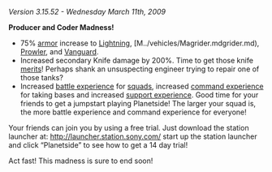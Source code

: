 _Version 3.15.52 - Wednesday March 11th, 2009_

<b>Producer and Coder Madness!</b>

- 75% [armor](../terminology/Vehicle_Armor.md) increase to
  [Lightning](../vehicles/Lightning.md), [M../vehicles/Magrider.mdgrider.md),
  [Prowler](../vehicles/Prowler.md), and [Vanguard](../vehicles/Vanguard.md).
- Increased secondary Knife damage by 200%. Time to get those knife
  [merits](../merits/Merit_Commendations.md)! Perhaps shank an unsuspecting
  engineer trying to repair one of those tanks?
- Increased [battle experience](../terminology/Battle_Experience_Points.md) for [squads](../terminology/Squad.md), increased
  [command experience](../terminology/Command_Experience_Points.md) for taking
  bases and increased
  [support experience](../terminology/Support_Experience_Points.md). Good time
  for your friends to get a jumpstart playing Planetside! The larger your squad
  is, the more battle experience and command experience for everyone!

Your friends can join you by using a free trial. Just download the station
launcher at: http://launcher.station.sony.com/ start up the station launcher
and click “Planetside” to see how to get a 14 day trial!

Act fast! This madness is sure to end soon!


